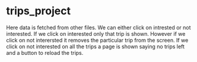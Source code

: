 # trips_project
Here data is fetched from other files.
We can either click on intrested or not interested.
If we click on interested only that trip is shown.
However if we click on not interersted it removes the particular trip from the screen.
If we click on not interested on all the trips a page is shown saying no trips left and a button to reload the trips.
